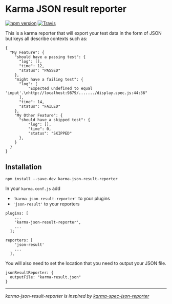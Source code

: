 # Karma JSON result reporter

[![npm version](https://img.shields.io/npm/v/karma-json-result-reporter.svg?style=plastic)](https://www.npmjs.com/package/karma-json-result-reporter)
[![Travis](https://img.shields.io/Angular-cz/karma-json-result-reporter.svg?style=plastic)](https://travis-ci.org/Angular-cz/karma-json-result-reporter)


This is a karma reporter that will export your test data in the form of JSON but keys all describe contexts such as:

```
{
  "My Feature": {
    "should have a passing test": {
      "log": [],
      "time": 12,
      "status": "PASSED"
    },
    "might have a failing test": {
      "log": [
          "Expected undefined to equal 'input'.\nhttp://localhost:9879/......./display.spec.js:44:36"
      ],
      "time": 14,
      "status": "FAILED"
    },
    "My Other Feature": {
      "should have a skipped test": {
          "log": [],
          "time": 0,
          "status": "SKIPPED"
      },
    }
  }
}
```

## Installation

```
npm install --save-dev karma-json-result-reporter
```

In your `karma.conf.js` add
 - `'karma-json-result-reporter'` to your plugins
 - `'json-result'` to your reporters

```
plugins: [
    ...
    'karma-json-result-reporter',
    ...
  ];

reporters: [
    'json-result'
    ...
  ],
```

You will also need to set the location that you need to output your JSON file.

```
jsonResultReporter: {
  outputFile: "karma-result.json"
}
```


------------------------

_karma-json-result-reporter is inspired by [karma-spec-json-reporter](https://github.com/mackstar/karma-spec-json-reporter)_

